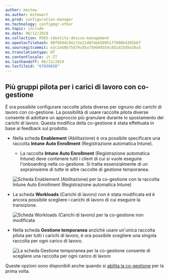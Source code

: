 ```yaml
---
author: mestew
ms.author: mstewart
ms.prod: configuration-manager
ms.technology: configmgr-other
ms.topic: include
ms.date: 06/12/2019
ms.collection: M365-identity-device-management
ms.openlocfilehash: 89f0504c94172e21d8fde650951ff090b4305bbf
ms.sourcegitcommit: e3c1eb0b75d79c05a750d49354c851d15d5e26a3
ms.translationtype: HT
ms.contentlocale: it-IT
ms.lasthandoff: 06/13/2019
ms.locfileid: "67039838"
---
```

## <a name="bkmk_comgmt_pilot"></a> Più gruppi pilota per i carici di lavoro con co-gestione
<!--3555750 FKA 1357954-->

È ora possibile configurare raccolte pilota diverse per ognuno dei carichi di lavoro con co-gestione. La possibilità di usare raccolte pilota diverse consente di adottare un approccio più granulare durante lo spostamento dei carichi di lavoro. Questa modifica della co-gestione è stata effettuata in base ai feedback sul prodotto.

- Nella scheda **Enablement** (Abilitazione) è ora possibile specificare una raccolta **Intune Auto Enrollment** (Registrazione automatica Intune). 
    - La raccolta **Intune Auto Enrollment** (Registrazione automatica Intune) deve contenere tutti i client di cui si vuole eseguire l'onboarding nella co-gestione. Si tratta essenzialmente di un soprainsieme di tutte le altre raccolte di gestione temporanea.

  ![Scheda Enablement (Abilitazione) per la co-gestione con la raccolta Intune Auto Enrollment (Registrazione automatica Intune)](../../media/3555750-co-management-enablement-tab.png)

- La scheda **Workloads** (Carichi di lavoro) non è stata modificata ed è ancora possibile scegliere i carichi di lavoro di cui eseguire la transizione.

  ![Scheda Workloads (Carichi di lavoro) per la co-gestione non modificata](../../media/3555750-co-management-workloads-tab.png)

- Nella scheda **Gestione temporanea** anziché usare un'unica raccolta pilota per tutti i carichi di lavoro, è ora possibile scegliere una singola raccolta per ogni carico di lavoro.

    ![La scheda Gestione temporanea per la co-gestione consente di scegliere una raccolta per ogni carico di lavoro](../../media/3555750-co-management-staging-tab.png)
  
Queste opzioni sono disponibili anche quando si [abilita la co-gestione](/sccm/comanage/how-to-enable.md) per la prima volta. 
